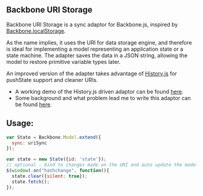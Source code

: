 Backbone URI Storage
----------
Backbone URI Storage is a sync adaptor for Backbone.js, inspired by <a href="https://github.com/jeromegn/Backbone.localStorage">Backbone.localStorage</a>.

As the name implies, it uses the URI for data storage engine, and therefore is ideal for implementing a model representing an application state or a state machine.
The adapter saves the data in a JSON string, allowing the model to restore primitive variable types later.

An improved version of the adapter takes advantage of <a href="https://github.com/balupton/History.js/">History.js</a> for pushState support and cleaner URIs.

- A working demo of the History.js driven adaptor can be found <a href="http://kilon.org/samples/backbone-uriStorage.html">here</a>.
- Some background and what problem lead me to write this adaptor can be found <a href="http://kilon.org/blog/2012/02/backbone-uri-adapter/">here</a>.

Usage:
-------
``` javascript
var State = Backbone.Model.extend({
  sync: uriSync
});

var state = new State({id: 'state'});
// optional - bind to changes made on the URI and auto update the model
$(window).on("hashchange", function(){
  state.clear({silent: true});
  state.fetch();
});
```
